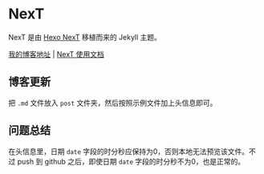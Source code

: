 # NexT

NexT 是由 [Hexo NexT](https://github.com/iissnan/hexo-theme-next) 移植而来的 Jekyll 主题。<!--commit: f951075d9b739d26b42472431995fa68d08796aa-->

<a href="https://watchcat2k.github.io/" target="_blank">我的博客地址</a> | <a href="http://theme-next.simpleyyt.com" target="_blank">NexT 使用文档</a>

## 博客更新

把 `.md` 文件放入 `post` 文件夹，然后按照示例文件加上头信息即可。

## 问题总结

在头信息里，日期 `date` 字段的时分秒应保持为0，否则本地无法预览该文件。不过 push 到 github 之后，即使日期 `date` 字段的时分秒不为0，也是正常的。

